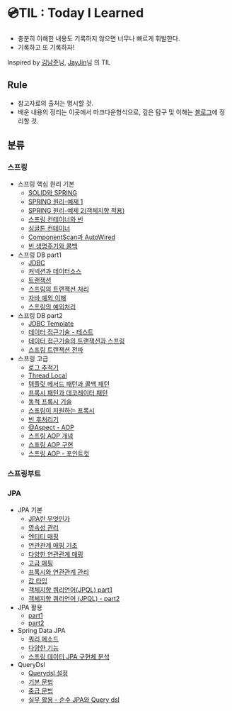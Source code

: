 # 💿TIL : Today I Learned

* 충분히 이해한 내용도 기록하지 않으면 너무나 빠르게 휘발한다.
* 기록하고 또 기록하자!

Inspired by [김남준](https://github.com/namjunemy/TIL)님, [JayJin](http://milooy.github.io/TIL/)님 의 TIL


## Rule
* 참고자료의 출처는 명시할 것.
* 배운 내용의 정리는 이곳에서 마크다운형식으로, 깊은 탐구 및 이해는 [블로그](https://publicorprivate.tistory.com/)에 정리할 것.


## 분류

### 스프링
+ 스프링 핵심 원리 기본
  + [SOLID와 SPRING](https://github.com/goodchoi/TIL/blob/main/Spring/SpringBasic/01_SOLID_and_Spring.md)
  + [SPRING 원리-예제 1](https://github.com/goodchoi/TIL/blob/main/Spring/SpringBasic/02.Spring_basic_Example.md)
  + [SPRING 원리-예제 2(객체지향 적용)](https://github.com/goodchoi/TIL/blob/main/Spring/SpringBasic/03.Spring_basic_Example2.md)
  + [스프링 컨테이너와 빈](https://github.com/goodchoi/TIL/blob/main/Spring/SpringBasic/04.SpingContainer_and_bean.md)
  + [싱글톤 컨테이너](https://github.com/goodchoi/TIL/blob/main/Spring/SpringBasic/05.SingletonContainer.md)
  + [ComponentScan과 AutoWired](https://github.com/goodchoi/TIL/blob/main/Spring/SpringBasic/06-07%2CComponetScan%2CAutowired.md)
  + [빈 생명주기와 콜백](https://github.com/goodchoi/TIL/blob/main/Spring/SpringBasic/08-09_BeanScope_and_callback.md)
+ 스프링 DB part1
  + [JDBC](https://github.com/goodchoi/TIL/tree/main/Spring/SpringAndDB1)
  + [커넥션과 데이터소스](https://github.com/goodchoi/TIL/blob/main/Spring/SpringAndDB1/02_Connection_DataSource.md)
  + [트랜잭션](https://github.com/goodchoi/TIL/blob/main/Spring/SpringAndDB1/03_Transaction.md)
  + [스프링의 트랜잭션 처리](https://github.com/goodchoi/TIL/blob/main/Spring/SpringAndDB1/04_Spring_Transaction.md)
  + [자바 예외 이해](https://github.com/goodchoi/TIL/blob/main/Spring/SpringAndDB1/05_Java_Exception.md)
  + [스프링의 예외처리](https://github.com/goodchoi/TIL/blob/main/Spring/SpringAndDB1/06_Spring_and_Exception.md)
+ 스프링 DB part2
  + [JDBC Template](https://github.com/goodchoi/TIL/blob/main/Spring/SpingAndDB2/01_JdbcTemplate.md)
  + [데이터 접근기술 - 테스트](https://github.com/goodchoi/TIL/blob/main/Spring/SpingAndDB2/02_SpringDB_TestCode.md)
  + [데이터 접근기술의 트랜잭션과 스프링](https://github.com/goodchoi/TIL/blob/main/Spring/SpingAndDB2/03_Spring_Transaction.md)
  + [스프링 트랜잭션 전파](https://github.com/goodchoi/TIL/blob/main/Spring/SpingAndDB2/04_Spring_Transaction_Propagation.md)
+ 스프링 고급
  + [로그 추적기](https://github.com/goodchoi/TIL/blob/main/Spring/Sprin_Advanced/01_Log_Trace.md)
  + [Thread Local](https://github.com/goodchoi/TIL/blob/main/Spring/Sprin_Advanced/02_Thread_Local.md)
  + [템플릿 메서드 패턴과 콜백 패턴](https://github.com/goodchoi/TIL/blob/main/Spring/Sprin_Advanced/03_Template_Method_and_Callback_pattern.md)
  + [프록시 패턴과 데코레이터 패턴](https://github.com/goodchoi/TIL/blob/main/Spring/Sprin_Advanced/04_Proxy_and_Decorator_Pattern.md)
  + [동적 프록시 기술](https://github.com/goodchoi/TIL/blob/main/Spring/Sprin_Advanced/05_Dynamic_Proxy.md)
  + [스프링이 지원하는 프록시](https://github.com/goodchoi/TIL/blob/main/Spring/Sprin_Advanced/06_spring_proxy.md)
  + [빈 후처리기](https://github.com/goodchoi/TIL/blob/main/Spring/Sprin_Advanced/07_BeanPostProcessor.md)
  + [@Aspect - AOP](https://github.com/goodchoi/TIL/blob/main/Spring/Sprin_Advanced/08_%40Aspect.md)
  + [스프링 AOP 개념](https://github.com/goodchoi/TIL/blob/main/Spring/Sprin_Advanced/09_Spring_AOP.md)
  + [스프링 AOP 구현](https://github.com/goodchoi/TIL/blob/main/Spring/Sprin_Advanced/10_Spring_AOP_impl.md)
  + [스프링 AOP - 포인트컷](https://github.com/goodchoi/TIL/blob/main/Spring/Sprin_Advanced/11_Spring_AOP_PointCut.md)
### 스프링부트


### JPA
+ JPA 기본
  + [JPA란 무엇인가](https://github.com/goodchoi/TIL/blob/main/JPA/%EA%B8%B0%EB%B3%B8/01_What_Is_JPA.md)
  + [영속성 관리](https://github.com/goodchoi/TIL/blob/main/JPA/%EA%B8%B0%EB%B3%B8/02_Persitence_Management.md)
  + [엔티티 매핑](https://github.com/goodchoi/TIL/blob/main/JPA/%EA%B8%B0%EB%B3%B8/03.Entity_Mapping.md)
  + [연관관계 매핑 기초](https://www.youtube.com/watch?v=uvlAZ8coCKU)
  + [다양한 연관관계 매핑](https://github.com/goodchoi/TIL/blob/main/JPA/%EA%B8%B0%EB%B3%B8/05_Entity_RelationShip_Plus.md)
  + [고급 매핑](https://github.com/goodchoi/TIL/blob/main/JPA/%EA%B8%B0%EB%B3%B8/06_Advanced_Mapping.md)
  + [프록시와 연관관계 관리](https://github.com/goodchoi/TIL/blob/main/JPA/%EA%B8%B0%EB%B3%B8/07_Proxy_and_Cascade.md)
  + [값 타입](https://github.com/goodchoi/TIL/blob/main/JPA/%EA%B8%B0%EB%B3%B8/08_Value_Type.md)
  + [객체지향 쿼리언어(JPQL) part1](https://github.com/goodchoi/TIL/blob/main/JPA/%EA%B8%B0%EB%B3%B8/09_JPQL_Part1.md)
  + [객체지향 쿼리언어 (JPQL) - part2](https://github.com/goodchoi/TIL/blob/main/JPA/%EA%B8%B0%EB%B3%B8/10_JPQL_Part2.md)
+ JPA 활용
  + [part1](https://github.com/goodchoi/TIL/tree/main/JPA/%ED%99%9C%EC%9A%A9_PART1)
  + [part2](https://github.com/goodchoi/TIL/tree/main/JPA/%ED%99%9C%EC%9A%A9_PART2)
+ Spring Data JPA
  + [쿼리 메소드](https://github.com/goodchoi/TIL/blob/main/JPA/%EC%8A%A4%ED%94%84%EB%A7%81%20%EB%8D%B0%EC%9D%B4%ED%84%B0%20JPA/01_Query_Method.md)
  + [다양한 기능](https://github.com/goodchoi/TIL/blob/main/JPA/%EC%8A%A4%ED%94%84%EB%A7%81%20%EB%8D%B0%EC%9D%B4%ED%84%B0%20JPA/02_Various_Feature.md)
  + [스프링 데이터 JPA 구현체 분석](https://github.com/goodchoi/TIL/blob/main/JPA/%EC%8A%A4%ED%94%84%EB%A7%81%20%EB%8D%B0%EC%9D%B4%ED%84%B0%20JPA/03_Analyze_Repositorymd.md)
+ QueryDsl
  + [Querydsl 설정](https://github.com/goodchoi/TIL/blob/main/JPA/QueryDsl/01_Setting_Querydsl.md)
  + [기본 문법](https://github.com/goodchoi/TIL/blob/main/JPA/QueryDsl/02_baisc.md)
  + [중급 문법](https://github.com/goodchoi/TIL/blob/main/JPA/QueryDsl/03_Important.md)
  + [실무 활용 - 순수 JPA와 Query dsl](https://github.com/goodchoi/TIL/blob/main/JPA/QueryDsl/04_Use_Querydsl_In_Web.md)
